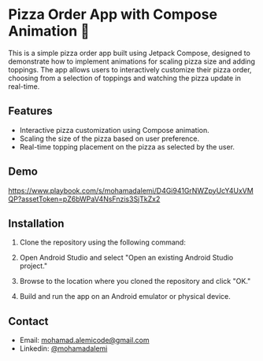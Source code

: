 # Pizza Order App with Compose Animation 🍕

This is a simple pizza order app built using Jetpack Compose, designed to demonstrate how to implement animations for scaling pizza size and adding toppings. The app allows users to interactively customize their pizza order, choosing from a selection of toppings and watching the pizza update in real-time.

## Features

- Interactive pizza customization using Compose animation.
- Scaling the size of the pizza based on user preference.
- Real-time topping placement on the pizza as selected by the user.


## Demo


https://www.playbook.com/s/mohamadalemi/D4Gi941GrNWZpyUcY4UxVMQP?assetToken=pZ6bWPaV4NsFnzis3SjTkZx2

## Installation

1. Clone the repository using the following command:

2. Open Android Studio and select "Open an existing Android Studio project."

3. Browse to the location where you cloned the repository and click "OK."

4. Build and run the app on an Android emulator or physical device.

## Contact

- Email: mohamad.alemicode@gmail.com
- Linkedin: [@mohamadalemi](https://www.linkedin.com/in/mohamad-alemicode14/)

